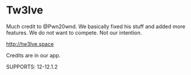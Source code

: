 # Tw3lve

Much credit to @Pwn20wnd. We basically fixed his stuff and added more features. We do not want to compete. Not our intention.

http://tw3lve.space

Credits are in our app.

SUPPORTS: 12-12.1.2



